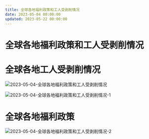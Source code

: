 ```yaml
---
title: 全球各地福利政策和工人受剥削情况
date: 2023-05-04 00:00:00
updated: 2023-05-22 00:00:00
---
```


# 全球各地福利政策和工人受剥削情况

# 全球各地工人受剥削情况
![2023-05-04-全球各地福利政策和工人受剥削情况](assets/2023-05-04-全球各地福利政策和工人受剥削情况.jpeg)

![2023-05-04-全球各地福利政策和工人受剥削情况-1](assets/2023-05-04-全球各地福利政策和工人受剥削情况-1.jpeg)

# 全球各地福利政策
![2023-05-04-全球各地福利政策和工人受剥削情况-2](assets/2023-05-04-全球各地福利政策和工人受剥削情况-2.jpeg)

